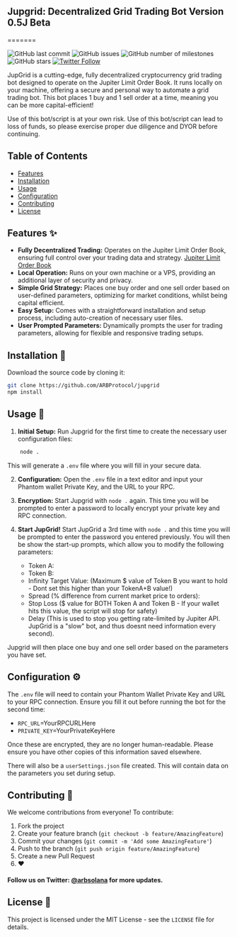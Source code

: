 ## Jupgrid: Decentralized Grid Trading Bot Version 0.5J Beta

=======

![GitHub last commit](https://img.shields.io/github/last-commit/ARBProtocol/jupgrid) ![GitHub issues](https://img.shields.io/github/issues/ARBProtocol/jupgrid) ![GitHub number of milestones](https://img.shields.io/github/milestones/all/ARBProtocol/jupgrid) ![GitHub stars](https://img.shields.io/github/stars/ARBProtocol/jupgrid?style=social)
[![Twitter Follow](https://img.shields.io/twitter/follow/arbprotocol?style=social)](https://twitter.com/arbprotocol)

JupGrid is a cutting-edge, fully decentralized cryptocurrency grid trading bot designed to operate on the Jupiter Limit Order Book. It runs locally on your machine, offering a secure and personal way to automate a grid trading bot. This bot places 1 buy and 1 sell order at a time, meaning you can be more capital-efficient!

Use of this bot/script is at your own risk. Use of this bot/script can lead to loss of funds, so please exercise proper due diligence and DYOR before continuing.

## Table of Contents

-   [Features](#features-)
-   [Installation](#installation-)
-   [Usage](#usage-)
-   [Configuration](#configuration-)
-   [Contributing](#contributing-)
-   [License](#license-)

## Features ✨

-   **Fully Decentralized Trading:** Operates on the Jupiter Limit Order Book, ensuring full control over your trading data and strategy.
    [Jupiter Limit Order Book](https://jup.ag/limit/SOL-USDC)
-   **Local Operation:** Runs on your own machine or a VPS, providing an additional layer of security and privacy.
-   **Simple Grid Strategy:** Places one buy order and one sell order based on user-defined parameters, optimizing for market conditions, whilst being capital efficient.
-   **Easy Setup:** Comes with a straightforward installation and setup process, including auto-creation of necessary user files.
-   **User Prompted Parameters:** Dynamically prompts the user for trading parameters, allowing for flexible and responsive trading setups.

## Installation 🔧

Download the source code by cloning it:

```bash
git clone https://github.com/ARBProtocol/jupgrid
npm install
```

## Usage 🚀

1. **Initial Setup:** Run Jupgrid for the first time to create the necessary user configuration files:

```bash
    node .
```

This will generate a `.env` file where you will fill in your secure data.

2. **Configuration:** Open the `.env` file in a text editor and input your Phantom wallet Private Key, and the URL to your RPC.

3. **Encryption:** Start Jupgrid with `node .` again. This time you will be prompted to enter a password to locally encrypt your private key and RPC connection.

4. **Start JupGrid!** Start JupGrid a 3rd time with `node .` and this time you will be prompted to enter the password you entered previously. You will then be show the start-up prompts, which allow you to modify the following parameters:

    - Token A:
    - Token B:
    - Infinity Target Value: (Maximum $ value of Token B you want to hold - Dont set this higher than your TokenA+B value!)
    - Spread (% difference from current market price to orders):
    - Stop Loss ($ value for BOTH Token A and Token B - If your wallet hits this value, the script will stop for safety)
    - Delay (This is used to stop you getting rate-limited by Jupiter API. JupGrid is a "slow" bot, and thus doesnt need information every second).

Jupgrid will then place one buy and one sell order based on the parameters you have set.

## Configuration ⚙️

The `.env` file will need to contain your Phantom Wallet Private Key and URL to your RPC connection. Ensure you fill it out before running the bot for the second time:

-   `RPC_URL`=YourRPCURLHere
-   `PRIVATE_KEY`=YourPrivateKeyHere

Once these are encrypted, they are no longer human-readable. Please ensure you have other copies of this information saved elsewhere.

There will also be a `userSettings.json` file created. This will contain data on the parameters you set during setup.

## Contributing 🤝

We welcome contributions from everyone! To contribute:

1. Fork the project
2. Create your feature branch (`git checkout -b feature/AmazingFeature`)
3. Commit your changes (`git commit -m 'Add some AmazingFeature'`)
4. Push to the branch (`git push origin feature/AmazingFeature`)
5. Create a new Pull Request
6. ❤️

#### Follow us on Twitter: [@arbsolana](https://twitter.com/arbprotocol) for more updates.

## License 📄

This project is licensed under the MIT License - see the `LICENSE` file for details.
